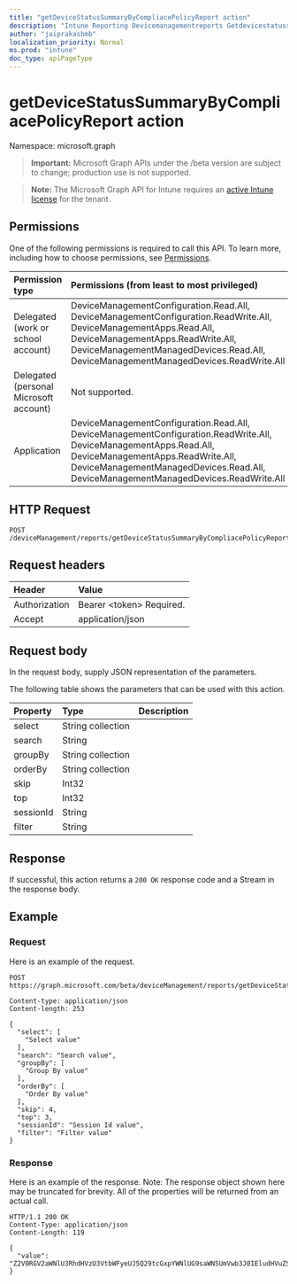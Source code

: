 ```yaml
---
title: "getDeviceStatusSummaryByCompliacePolicyReport action"
description: "Intune Reporting Devicemanagementreports Getdevicestatussummarybycompliacepolicyreport Api ."
author: "jaiprakashmb"
localization_priority: Normal
ms.prod: "intune"
doc_type: apiPageType
---
```


# getDeviceStatusSummaryByCompliacePolicyReport action

Namespace: microsoft.graph

> **Important:** Microsoft Graph APIs under the /beta version are subject to change; production use is not supported.

> **Note:** The Microsoft Graph API for Intune requires an [active Intune license](https://go.microsoft.com/fwlink/?linkid=839381) for the tenant.



## Permissions
One of the following permissions is required to call this API. To learn more, including how to choose permissions, see [Permissions](/graph/permissions-reference).

|Permission type|Permissions (from least to most privileged)|
|:---|:---|
|Delegated (work or school account)|DeviceManagementConfiguration.Read.All, DeviceManagementConfiguration.ReadWrite.All, DeviceManagementApps.Read.All, DeviceManagementApps.ReadWrite.All, DeviceManagementManagedDevices.Read.All, DeviceManagementManagedDevices.ReadWrite.All|
|Delegated (personal Microsoft account)|Not supported.|
|Application|DeviceManagementConfiguration.Read.All, DeviceManagementConfiguration.ReadWrite.All, DeviceManagementApps.Read.All, DeviceManagementApps.ReadWrite.All, DeviceManagementManagedDevices.Read.All, DeviceManagementManagedDevices.ReadWrite.All|

## HTTP Request
<!-- {
  "blockType": "ignored"
}
-->
``` http
POST /deviceManagement/reports/getDeviceStatusSummaryByCompliacePolicyReport
```

## Request headers
|Header|Value|
|:---|:---|
|Authorization|Bearer &lt;token&gt; Required.|
|Accept|application/json|

## Request body
In the request body, supply JSON representation of the parameters.

The following table shows the parameters that can be used with this action.

|Property|Type|Description|
|:---|:---|:---|
|select|String collection||
|search|String||
|groupBy|String collection||
|orderBy|String collection||
|skip|Int32||
|top|Int32||
|sessionId|String||
|filter|String||



## Response
If successful, this action returns a `200 OK` response code and a Stream in the response body.

## Example

### Request
Here is an example of the request.
``` http
POST https://graph.microsoft.com/beta/deviceManagement/reports/getDeviceStatusSummaryByCompliacePolicyReport

Content-type: application/json
Content-length: 253

{
  "select": [
    "Select value"
  ],
  "search": "Search value",
  "groupBy": [
    "Group By value"
  ],
  "orderBy": [
    "Order By value"
  ],
  "skip": 4,
  "top": 3,
  "sessionId": "Session Id value",
  "filter": "Filter value"
}
```

### Response
Here is an example of the response. Note: The response object shown here may be truncated for brevity. All of the properties will be returned from an actual call.
``` http
HTTP/1.1 200 OK
Content-Type: application/json
Content-Length: 119

{
  "value": "Z2V0RGV2aWNlU3RhdHVzU3VtbWFyeUJ5Q29tcGxpYWNlUG9saWN5UmVwb3J0IEludHVuZSBEb2MgU2FtcGxlIDk0NDU3OTM2Mg=="
}
```
